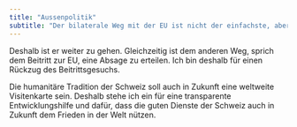 ```yaml
---
title: "Aussenpolitik"
subtitle: "Der bilaterale Weg mit der EU ist nicht der einfachste, aber der erfolgreichste"
---
```


Deshalb ist er weiter zu gehen. Gleichzeitig ist dem anderen Weg, sprich dem Beitritt zur EU, eine Absage zu erteilen. Ich bin deshalb für einen Rückzug des Beitrittsgesuchs.

Die humanitäre Tradition der Schweiz soll auch in Zukunft eine weltweite Visitenkarte sein. Deshalb stehe ich ein für eine transparente Entwicklungshilfe und dafür, dass die guten Dienste der Schweiz auch in Zukunft dem Frieden in der Welt nützen.
